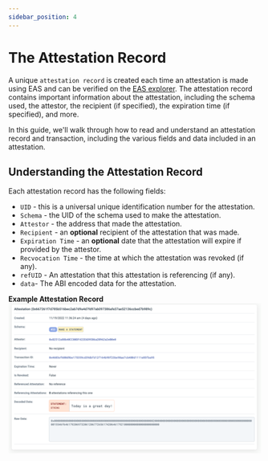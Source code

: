 ```yaml
---
sidebar_position: 4
---
```


# The Attestation Record

A unique `attestation record` is created each time an attestation is made using EAS and can be verified on
the [EAS explorer](https://easscan.com). The attestation record contains important information about the attestation,
including the schema used, the attestor, the recipient (if specified), the expiration time (if specified), and more.

In this guide, we'll walk through how to read and understand an attestation record and transaction, including the
various fields and data included in an attestation.

## Understanding the Attestation Record

Each attestation record has the following fields:

- `UID` - this is a universal unique identification number for the attestation.
- `Schema` - the UID of the schema used to make the attestation.
- `Attestor` - the address that made the attestation.
- `Recipient` - an **optional** recipient of the attestation that was made.
- `Expiration Time` - an **optional** date that the attestation will expire if provided by the attestor.
- `Recvocation Time` - the time at which the attestation was revoked (if any).
- `refUID` - An attestation that this attestation is referencing (if any).
- `data`- The ABI encoded data for the attestation.

**Example Attestation Record**
![#33 - Make A Statement](./img/make-statement-attestation-record-sample.png)

